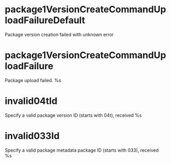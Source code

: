 # package1VersionCreateCommandUploadFailureDefault

Package version creation failed with unknown error

# package1VersionCreateCommandUploadFailure

Package upload failed.
%s

# invalid04tId

Specify a valid package version ID (starts with 04t), received %s

# invalid033Id

Specify a valid package metadata package ID (starts with 033), received %s
